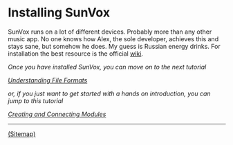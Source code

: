 # Installing SunVox

SunVox runs on a lot of different devices. Probably more than any other music app. No one knows how Alex, the sole developer, achieves this and stays sane, but somehow he does. My guess is Russian energy drinks. For installation the best resource is the official [wiki](http://www.warmplace.ru/wiki/doku.php?id=sunvox:manual_en#installing).


_Once you have installed SunVox, you can move on to the next tutorial_

_[Understanding File Formats](../c--Understanding-File-Formats)_

_or, if you just want to get started with a hands on introduction, you can jump to this tutorial_

_[Creating and Connecting Modules](../2--UI-The-Module-Section)_

---

[(Sitemap)](https://github.com/way-of-the-sunvox/Way-of-the-SunVox/blob/master/Sitemap.md)
